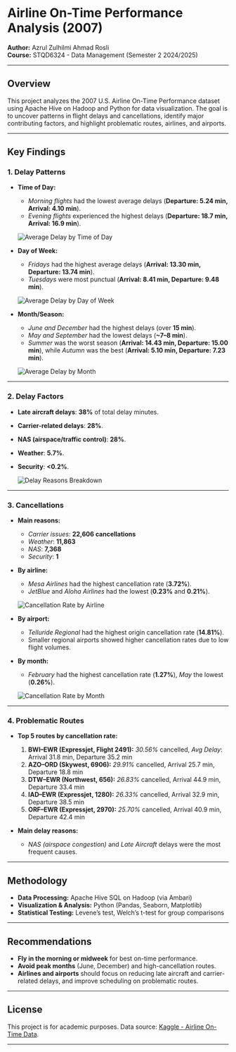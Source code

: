 # Airline On-Time Performance Analysis (2007)

**Author:** Azrul Zulhilmi Ahmad Rosli  
**Course:** STQD6324 - Data Management (Semester 2 2024/2025)

---

## Overview

This project analyzes the 2007 U.S. Airline On-Time Performance dataset using Apache Hive on Hadoop and Python for data visualization. The goal is to uncover patterns in flight delays and cancellations, identify major contributing factors, and highlight problematic routes, airlines, and airports.

---

## Key Findings

### 1. Delay Patterns

- **Time of Day:**  
  - *Morning flights* had the lowest average delays (**Departure: 5.24 min, Arrival: 4.10 min**).
  - *Evening flights* experienced the highest delays (**Departure: 18.7 min, Arrival: 16.9 min**).

  ![Average Delay by Time of Day](plots/delay_by_time_of_day.png)

- **Day of Week:**  
  - *Fridays* had the highest average delays (**Arrival: 13.30 min, Departure: 13.74 min**).
  - *Tuesdays* were most punctual (**Arrival: 8.41 min, Departure: 9.48 min**).

  ![Average Delay by Day of Week](plots/delay_by_day_of_week.png)

- **Month/Season:**  
  - *June and December* had the highest delays (over **15 min**).
  - *May and September* had the lowest delays (**~7–8 min**).
  - *Summer* was the worst season (**Arrival: 14.43 min, Departure: 15.00 min**), while *Autumn* was the best (**Arrival: 5.10 min, Departure: 7.23 min**).

  ![Average Delay by Month](plots/delay_by_month.png)

---

### 2. Delay Factors

- **Late aircraft delays**: **38%** of total delay minutes.
- **Carrier-related delays**: **28%**.
- **NAS (airspace/traffic control)**: **28%**.
- **Weather**: **5.7%**.
- **Security**: **<0.2%**.

  ![Delay Reasons Breakdown](plots/delay_reasons_pie.png)

---

### 3. Cancellations

- **Main reasons:**  
  - *Carrier issues*: **22,606 cancellations**  
  - *Weather*: **11,863**  
  - *NAS*: **7,368**  
  - *Security*: **1**

- **By airline:**  
  - *Mesa Airlines* had the highest cancellation rate (**3.72%**).
  - *JetBlue* and *Aloha Airlines* had the lowest (**0.23%** and **0.21%**).

  ![Cancellation Rate by Airline](plots/cancellation_by_airline.png)

- **By airport:**  
  - *Telluride Regional* had the highest origin cancellation rate (**14.81%**).
  - Smaller regional airports showed higher cancellation rates due to low flight volumes.

- **By month:**  
  - *February* had the highest cancellation rate (**1.27%**), *May* the lowest (**0.26%**).

  ![Cancellation Rate by Month](plots/cancellation_by_month.png)

---

### 4. Problematic Routes

- **Top 5 routes by cancellation rate:**
  1. **BWI–EWR (Expressjet, Flight 2491):** *30.56%* cancelled, *Avg Delay*: Arrival 31.8 min, Departure 35.2 min
  2. **AZO–ORD (Skywest, 6906):** *29.91%* cancelled, Arrival 25.7 min, Departure 18.8 min
  3. **DTW–EWR (Northwest, 656):** *26.83%* cancelled, Arrival 44.9 min, Departure 33.4 min
  4. **IAD–EWR (Expressjet, 1280):** *26.33%* cancelled, Arrival 32.9 min, Departure 38.5 min
  5. **ORF–EWR (Expressjet, 2970):** *25.70%* cancelled, Arrival 40.9 min, Departure 42.4 min

- **Main delay reasons:**  
  - *NAS (airspace congestion)* and *Late Aircraft* delays were the most frequent causes.

---

## Methodology

- **Data Processing:** Apache Hive SQL on Hadoop (via Ambari)
- **Visualization & Analysis:** Python (Pandas, Seaborn, Matplotlib)
- **Statistical Testing:** Levene’s test, Welch’s t-test for group comparisons

---

## Recommendations

- **Fly in the morning or midweek** for best on-time performance.
- **Avoid peak months** (June, December) and high-cancellation routes.
- **Airlines and airports** should focus on reducing late aircraft and carrier-related delays, and improve scheduling on problematic routes.

---

## License

This project is for academic purposes. Data source: [Kaggle - Airline On-Time Data](https://www.kaggle.com/datasets/giovamata/airline-on-time-performance-data-2007).

---